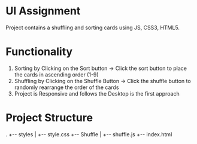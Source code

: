 #  UI Assignment
Project contains a shuffling and sorting cards using JS, CSS3, HTML5.

# Functionality
  1. Sorting by Clicking on the Sort button -> Click the sort button to place the 
     cards in ascending order (1-9)
  2. Shuffling by Clicking on the Shuffle Button -> Click the shuffle button to randomly rearrange the order of the cards
  3. Project is Responsive and follows the Desktop is the first approach

# Project Structure
  .
  +-- styles
  |   +-- style.css
  +-- Shuffle
  |   +-- shuffle.js
  +-- index.html



